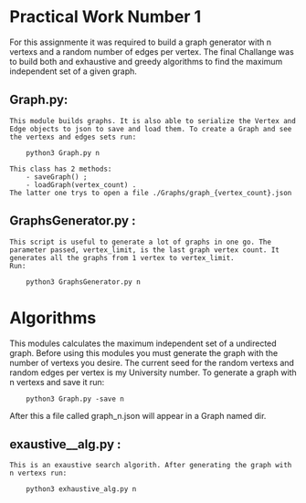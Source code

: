 # Practical Work Number 1

For this assignmente it was required to build a graph generator with n vertexs and a random number of edges per vertex. The final Challange was to build both and exhaustive and greedy algorithms to find the maximum independent set of a given graph.

## Graph.py:
    This module builds graphs. It is also able to serialize the Vertex and Edge objects to json to save and load them. To create a Graph and see the vertexs and edges sets run:
```
    python3 Graph.py n
```
    This class has 2 methods:
        - saveGraph() ;
        - loadGraph(vertex_count) .
    The latter one trys to open a file ./Graphs/graph_{vertex_count}.json 
## GraphsGenerator.py :
    This script is useful to generate a lot of graphs in one go. The parameter passed, vertex_limit, is the last graph vertex count. It generates all the graphs from 1 vertex to vertex_limit.
    Run:
```
    python3 GraphsGenerator.py n
```

# Algorithms
This modules calculates the maximum independent set of a undirected graph. 
Before using this modules you must generate the graph with the number of vertexs you desire.
The current seed for the random vertexs and random edges per vertex is my University number.
To generate a graph with n vertexs and save it run:
```
    python3 Graph.py -save n
```
After this a file called graph_n.json will appear in a Graph named dir.

## exaustive__alg.py :
    This is an exaustive search algorith. After generating the graph with n vertexs run:
```
    python3 exhaustive_alg.py n
```

    
    

